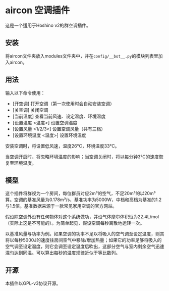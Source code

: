 # aircon 空调插件

这是一个适用于Hoshino v2的群空调插件。

## 安装

将aircon文件夹放入modules文件夹中，并在```config/__bot__.py```的模块列表里加入aircon。

## 用法

输入以下命令使用：

- [开空调] 打开空调（第一次使用时会自动安装空调）
- [关空调] 关闭空调
- [当前温度] 查看当前风速、设定温度、环境温度
- [设置温度 <温度>] 设置空调温度
- [设置风量 <1/2/3>] 设置空调风量（共有三档）
- [设置环境温度 <温度>] 设置环境温度

安装空调时，将设置低风速，温度26°C，环境温度33°C。

当空调开启时，将忽略环境温度的影响；当空调关闭时，将以每分钟3°C的速度恢复至环境温度。

## 模型

这个插件将群视为一个房间，每位群员对应2m³的空气，不足20m³的以20m³算。空调的基准风量为0.178m³/s，基准功率为5000W，中档和高档为基准的1.2与1.5倍。基准数据来源于一款常见家用空调的官方网站。

假设除空调外没有任何物体对这个系统做功，并设气体摩尔体积恒为22.4L/mol（实际上这是不可能的）。为简单起见，假设空调每秒离散地运转一次。

以基准风量与功率为例。如果空调的功率不足以将吸入的空气调至设定温度，则其将以每秒5000J的速度往房间空气中移除/增加热量；如果它的功率足够将吸入的空气调至设定温度，则它会调至设定温度后吹出，这部分空气与室内剩余空气迅速混匀达到同温。可以算出每秒的温度规律近似于等比数列。

## 开源

本插件以GPL-v3协议开源。